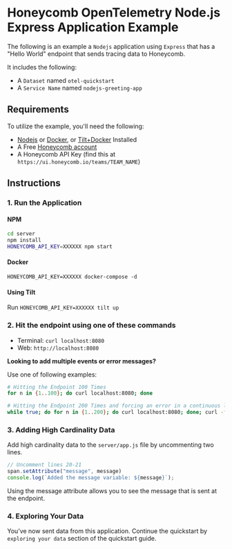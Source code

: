 # Honeycomb OpenTelemetry Node.js Express Application Example

The following is an example a `Nodejs` application using `Express` that has a "Hello World" endpoint that sends tracing data to Honeycomb.

It includes the following:

- A `Dataset` named `otel-quickstart`
- A `Service Name` named `nodejs-greeting-app`

## Requirements

To utilize the example, you'll need the following:

- [Nodejs](https://nodejs.org/en/) or [Docker](https://www.docker.com/products/docker-desktop), or [Tilt+Docker](https://docs.tilt.dev/install.html) Installed
- A Free [Honeycomb account](https://ui.honeycomb.io/signup)
- A Honeycomb API Key (find this at `https://ui.honeycomb.io/teams/TEAM_NAME`)

## Instructions

### 1. Run the Application

#### NPM

```bash
cd server
npm install
HONEYCOMB_API_KEY=XXXXXX npm start
```

#### Docker

`HONEYCOMB_API_KEY=XXXXXX docker-compose -d`

#### Using Tilt

Run `HONEYCOMB_API_KEY=XXXXXX tilt up`

### 2. Hit the endpoint using one of these commands

- Terminal: `curl localhost:8080`
- Web: `http://localhost:8080`

**Looking to add multiple events or error messages?**

Use one of following examples:

```bash
# Hitting the Endpoint 100 Times
for n in {1..100}; do curl localhost:8080; done

```

```bash
# Hitting the Endpoint 200 Times and forcing an error in a continuous loop
while true; do for n in {1..200}; do curl localhost:8080; done; curl -f localhost:8080/c; sleep 5; done
```

### 3. Adding High Cardinality Data

Add high cardinality data to the `server/app.js` file by uncommenting two lines.

```js
// Uncomment lines 20-21
span.setAttribute("message", message)
console.log(`Added the message variable: ${message}`);
```

Using the message attribute allows you to see the message that is sent at the endpoint.

### 4. Exploring Your Data

You’ve now sent data from this application. Continue the quickstart by `exploring your data` section of the quickstart guide.
